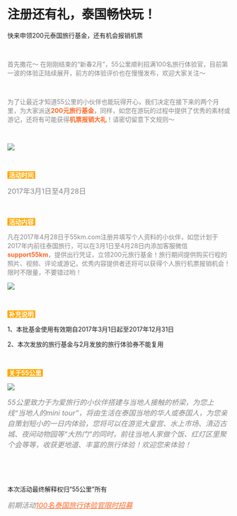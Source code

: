 # 注册还有礼，泰国畅快玩！
<div class="h2">快来申领200元泰国旅行基金，还有机会报销机票</div>
<p class="p2">
<br/>
</p>
<p class="p1">
    <span style="font-size: 16px; color: rgb(136, 136, 136);"></span>
</p>
<p class="p1">
    <span style="color: rgb(136, 136, 136);">首先撒花〜 在刚刚结束的“新春2月”，55公里顺利招满100名旅行体验官，目前第一波的体验正陆续展开，前方的体验评价也在慢慢发布，欢迎大家关注〜</span>
</p>
<p class="p2">
    <span style="color: rgb(136, 136, 136);"><br/></span>
</p>
<p class="p1">
    <span style="color: rgb(136, 136, 136);">为了让最近才知道55公里的小伙伴也能玩得开心，我们决定在接下来的两个月里，为大家派送<span style="color: rgb(255, 104, 39);"><strong>200元旅行基金</strong></span>，同样，如您在游玩的过程中提供了优秀的素材或游记，还将有可能获得<span style="color: rgb(255, 104, 39);"><strong>机票报销大礼</strong></span>！请密切留意下文规则〜</span>
</p>
<p class="p1">
    <br/><span style="font-size: 16px; color: rgb(136, 136, 136);"></span>
</p>
<p class="p2">
    <span style="font-size: 16px; color: rgb(136, 136, 136);"></span>
</p>

<p class="p1">
    <img data-s="300,640" class="img1" src="http://7xq8kr.com1.z0.glb.clouddn.com/webapi_1488521648_rqox9_htk5w" data-ratio="0.3921875" data-w="1280"/>
</p>
<p class="p2">
    <br/>
</p>
<p class="p4">
    <span style="background-color: rgb(255, 169, 0); color: rgb(255, 255, 255);"><strong>&nbsp;活动时间&nbsp;</strong></span>
</p>
<p class="p1">
    <span style="font-size: 16px; color: rgb(136, 136, 136);">2017年3月1日至4月28日</span>
</p>
<p class="p1">
    <span style="font-size: 16px; color: rgb(136, 136, 136);"><br/></span>
</p>

<p class="p4">
    <span style="background-color: rgb(255, 169, 0); color: rgb(255, 255, 255);"><strong>&nbsp;活动内容&nbsp;</strong></span>
</p>
<p class="p1">
    <span style="color: rgb(136, 136, 136);">凡在2017年4月28日于55km.com注册并填写个人资料的小伙伴，如您计划于2017年内前往泰国旅行，可以在3月1日至4月28日内添加客服微信<span style="color: rgb(255, 104, 39);"><strong>support55km</strong></span>，提供出行凭证，立领200元旅行基金！旅行期间提供购买行程的照片、视频、评论或游记，优秀内容提供者还将可以获得个人旅行机票报销机会！限时不限量，不要错过哟！</span>
</p>
<p class="p1">
    <span style="color: rgb(136, 136, 136);"></span>
</p>

<div class="wechat_wrap">
  <div class="wechat_wrap_body">
    <img src='http://7xq8kr.com1.z0.glb.clouddn.com/webapi_1486361772_f1wc4_yws6a' />
  </div>
</div>
<p class="p1">
    <span style="color: rgb(136, 136, 136);"><br/></span>
</p>

<p class="p4">
    <span style="background-color: rgb(255, 169, 0); color: rgb(255, 255, 255);"><strong>&nbsp;补充说明&nbsp;</strong></span>
</p>
<p class="p2">
    <span class="s1">1、本批基金使用有效期自2017年3月1日起至2017年12月31日</span>
</p>
<p class="p2">
    <span class="s1">2、本次发放的旅行基金与2月发放的旅行体验券不能复用</span>
</p>
<p>
    <br/>
</p>
<p class="p4">
    <span style="background-color: rgb(255, 169, 0); color: rgb(255, 255, 255);"><strong>&nbsp;关于55公里&nbsp;</strong></span>
</p>
<p class="p1">
    <img data-s="300,640" class="img1" src="http://7xq8kr.com1.z0.glb.clouddn.com/webapi_1486364180_hto2o_kk1x8" data-ratio="0.3921875" data-w="1280"/>
</p>

<p class="p3">
  <span style="color: rgb(136, 136, 136); font-size: 16px;"><em style="white-space: normal;"></em></span></em><em><span style="color: rgb(136, 136, 136); font-size: 16px;"><em style="white-space: normal;"></em>55公里致力于为爱旅行的小伙伴搭建与当地人接触的桥梁，为您上线“当地人的mini tour”，将由生活在泰国当地的华人或泰国人，为您亲自策划短小的一日内体验，您将可以在游览大皇宫、水上市场、清迈古城、夜间动物园等“大热门”的同时，前往当地人家做个饭、红灯区里聚个会等等，收获更地道、丰富的旅行体验！欢迎您来体验！</span></em></span></span>
</p>
<p class="p3">
    <br/>
</p>
<p class="p2">
    <span style="font-size: 16px; color: rgb(136, 136, 136);"></span>
</p>
<p class="p2">
    <span style="font-size: 16px; color: rgb(136, 136, 136);"><br/></span>
</p>
<p class="p2">
    <span class="s1">本次活动最终解释权归“55公里”所有</span>
</p>
<p class="p2">
<span style="color: rgb(0, 0, 0);"><em><span style="color: rgb(136, 136, 136); font-size: 16px;">前期活动</span><a href="/news/20170206"><span style="font-size: 16px; text-decoration: underline; color: rgb(255, 104, 39);">100名泰国旅行体验官限时招募</span></a></em></span></span>
</p>
